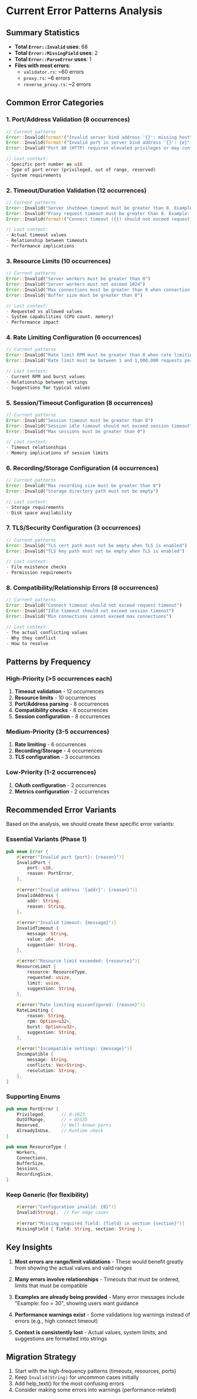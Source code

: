 # Current Error Patterns Analysis

## Summary Statistics
- **Total `Error::Invalid` uses**: 68
- **Total `Error::MissingField` uses**: 2
- **Total `Error::ParseError` uses**: 1
- **Files with most errors**: 
  - `validator.rs`: ~60 errors
  - `proxy.rs`: ~6 errors
  - `reverse_proxy.rs`: ~2 errors

## Common Error Categories

### 1. Port/Address Validation (8 occurrences)
```rust
// Current patterns
Error::Invalid(format!("Invalid server bind address '{}': missing host", self.server.bind))
Error::Invalid(format!("Invalid port in server bind address '{}': {e}", self.server.bind))
Error::Invalid("Port 80 (HTTP) requires elevated privileges or may conflict with existing services")

// Lost context:
- Specific port number as u16
- Type of port error (privileged, out of range, reserved)
- System requirements
```

### 2. Timeout/Duration Validation (12 occurrences)
```rust
// Current patterns
Error::Invalid("Server shutdown timeout must be greater than 0. Example: shutdown_timeout = 30")
Error::Invalid("Proxy request timeout must be greater than 0. Example: request_timeout = 30")
Error::Invalid(format!("Connect timeout ({}) should not exceed request timeout ({})", ...))

// Lost context:
- Actual timeout values
- Relationship between timeouts
- Performance implications
```

### 3. Resource Limits (10 occurrences)
```rust
// Current patterns
Error::Invalid("Server workers must be greater than 0")
Error::Invalid("Server workers must not exceed 1024")
Error::Invalid("Max connections must be greater than 0 when connection pooling is enabled")
Error::Invalid("Buffer size must be greater than 0")

// Lost context:
- Requested vs allowed values
- System capabilities (CPU count, memory)
- Performance impact
```

### 4. Rate Limiting Configuration (6 occurrences)
```rust
// Current patterns
Error::Invalid("Rate limit RPM must be greater than 0 when rate limiting is enabled")
Error::Invalid("Rate limit must be between 1 and 1,000,000 requests per minute")

// Lost context:
- Current RPM and burst values
- Relationship between settings
- Suggestions for typical values
```

### 5. Session/Timeout Configuration (8 occurrences)
```rust
// Current patterns
Error::Invalid("Session timeout must be greater than 0")
Error::Invalid("Session idle timeout should not exceed session timeout")
Error::Invalid("Max sessions must be greater than 0")

// Lost context:
- Timeout relationships
- Memory implications of session limits
```

### 6. Recording/Storage Configuration (4 occurrences)
```rust
// Current patterns
Error::Invalid("Max recording size must be greater than 0")
Error::Invalid("Storage directory path must not be empty")

// Lost context:
- Storage requirements
- Disk space availability
```

### 7. TLS/Security Configuration (3 occurrences)
```rust
// Current patterns
Error::Invalid("TLS cert path must not be empty when TLS is enabled")
Error::Invalid("TLS key path must not be empty when TLS is enabled")

// Lost context:
- File existence checks
- Permission requirements
```

### 8. Compatibility/Relationship Errors (8 occurrences)
```rust
// Current patterns
Error::Invalid("Connect timeout should not exceed request timeout")
Error::Invalid("Idle timeout should not exceed session timeout")
Error::Invalid("Min connections cannot exceed max connections")

// Lost context:
- The actual conflicting values
- Why they conflict
- How to resolve
```

## Patterns by Frequency

### High-Priority (>5 occurrences each)
1. **Timeout validation** - 12 occurrences
2. **Resource limits** - 10 occurrences  
3. **Port/Address parsing** - 8 occurrences
4. **Compatibility checks** - 8 occurrences
5. **Session configuration** - 8 occurrences

### Medium-Priority (3-5 occurrences)
1. **Rate limiting** - 6 occurrences
2. **Recording/Storage** - 4 occurrences
3. **TLS configuration** - 3 occurrences

### Low-Priority (1-2 occurrences)
1. **OAuth configuration** - 2 occurrences
2. **Metrics configuration** - 2 occurrences

## Recommended Error Variants

Based on the analysis, we should create these specific error variants:

### Essential Variants (Phase 1)
```rust
pub enum Error {
    #[error("Invalid port {port}: {reason}")]
    InvalidPort {
        port: u16,
        reason: PortError,
    },
    
    #[error("Invalid address '{addr}': {reason}")]
    InvalidAddress {
        addr: String,
        reason: String,
    },
    
    #[error("Invalid timeout: {message}")]
    InvalidTimeout {
        message: String,
        value: u64,
        suggestion: String,
    },
    
    #[error("Resource limit exceeded: {resource}")]
    ResourceLimit {
        resource: ResourceType,
        requested: usize,
        limit: usize,
        suggestion: String,
    },
    
    #[error("Rate limiting misconfigured: {reason}")]
    RateLimiting {
        reason: String,
        rpm: Option<u32>,
        burst: Option<u32>,
        suggestion: String,
    },
    
    #[error("Incompatible settings: {message}")]
    Incompatible {
        message: String,
        conflicts: Vec<String>,
        resolution: String,
    },
}
```

### Supporting Enums
```rust
pub enum PortError {
    Privileged,      // 0-1023
    OutOfRange,      // > 65535
    Reserved,        // Well-known ports
    AlreadyInUse,    // Runtime check
}

pub enum ResourceType {
    Workers,
    Connections,
    BufferSize,
    Sessions,
    RecordingSize,
}
```

### Keep Generic (for flexibility)
```rust
    #[error("Configuration invalid: {0}")]
    Invalid(String),  // For edge cases
    
    #[error("Missing required field: {field} in section {section}")]
    MissingField { field: String, section: String },
```

## Key Insights

1. **Most errors are range/limit validations** - These would benefit greatly from showing the actual values and valid ranges

2. **Many errors involve relationships** - Timeouts that must be ordered, limits that must be compatible

3. **Examples are already being provided** - Many error messages include "Example: foo = 30", showing users want guidance

4. **Performance warnings exist** - Some validations log warnings instead of errors (e.g., high connect timeout)

5. **Context is consistently lost** - Actual values, system limits, and suggestions are formatted into strings

## Migration Strategy

1. Start with the high-frequency patterns (timeouts, resources, ports)
2. Keep `Invalid(String)` for uncommon cases initially
3. Add help_text() for the most confusing errors
4. Consider making some errors into warnings (performance-related)